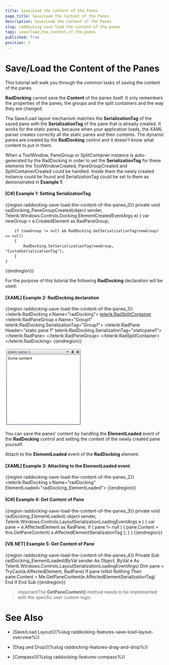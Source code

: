 ```yaml
---
title: Save/Load the Content of the Panes
page_title: Save/Load the Content of the Panes
description: Save/Load the Content of the Panes
slug: raddocking-save-load-the-content-of-the-panes
tags: save/load,the,content,of,the,panes
published: True
position: 2
---
```


# Save/Load the Content of the Panes

This tutorial will walk you through the common tasks of saving the content of the panes.

__RadDocking__ cannot save the __Content__ of the panes itself. It only remembers the properties of the panes, the groups and the split containers and the way they are changed.

Tha Save/Load layout mechanism matches the __SerializationTag__ of the saved pane with the __SerializationTag__ of the pane that is already created. It works for the static panes, because when your application loads, the XAML parser creates correctly all the static panes and their contents. The dynamic panes are created by the __RadDocking__ control and it doesn't know what content to put in them. 

When a ToolWindow, PaneGroup or SplitContainer instance is auto-generated by the RadDocking in order to set the __SerializationTag__ for these elements the ToolWindowCreated, PaneGroupCreated and SplitContainerCreated could be handled. Inside them the newly created instance could be found and SerializationTag could be set to them as demonstrated in __Example 1__:

#### __[C#] Example 1: Setting SerializationTag__

{{region raddocking-save-load-the-content-of-the-panes_0}}
	private void radDocking_PaneGroupCreated(object sender, Telerik.Windows.Controls.Docking.ElementCreatedEventArgs e)
	{
		var newGroup = e.CreatedElement as RadPaneGroup;

		if (newGroup != null && RadDocking.GetSerializationTag(newGroup) == null)
		{
			RadDocking.SetSerializationTag(newGroup, "CustomSerializationTag");
		}
	}
{{endregion}}

For the purpose of this tutorial the following __RadDocking__ declaration will be used:

#### __[XAML] Example 2: RadDocking declaration__

{{region raddocking-save-load-the-content-of-the-panes_1}}
	<telerik:RadDocking x:Name="radDocking">
	    <telerik:RadSplitContainer>
	        <telerik:RadPaneGroup x:Name="Group1"
	            telerik:RadDocking.SerializationTag="Group1">
	            <telerik:RadPane Header="static pane 1"
	                telerik:RadDocking.SerializationTag="staticpane1">
	                <TextBox Text="Some content" />
	            </telerik:RadPane>
	        </telerik:RadPaneGroup>
	    </telerik:RadSplitContainer>
	</telerik:RadDocking>
{{endregion}}

![](images/RadDocking_Features_SaveLoadPaneContent_010.png)

You can save the panes' content by handling the __ElementLoaded__ event of the __RadDocking__ control and setting the content of the newly created pane yourself.

Attach to the __ElementLoaded__ event of the __RadDocking__ element.

#### __[XAML] Example 3: Attaching to the ElementLoaded event__

{{region raddocking-save-load-the-content-of-the-panes_2}}
	<telerik:RadDocking x:Name="radDocking" ElementLoaded="radDocking_ElementLoaded">
{{endregion}}

#### __[C#] Example 4: Get Content of Pane__

{{region raddocking-save-load-the-content-of-the-panes_3}}
	private void radDocking_ElementLoaded( object sender, Telerik.Windows.Controls.LayoutSerializationLoadingEventArgs e )
	{
	    var pane = e.AffectedElement as RadPane;
	    if ( pane != null )
	    {
	        pane.Content = this.GetPaneContent( e.AffectedElementSerializationTag );
	    }
	}
{{endregion}}

#### __[VB.NET] Example 5: Get Content of Pane__

{{region raddocking-save-load-the-content-of-the-panes_4}}
	    Private Sub radDocking_ElementLoaded(ByVal sender As Object, ByVal e As Telerik.Windows.Controls.LayoutSerializationLoadingEventArgs)
	        Dim pane = TryCast(e.AffectedElement, RadPane)
	        If pane IsNot Nothing Then
	            pane.Content = Me.GetPaneContent(e.AffectedElementSerializationTag)
	        End If
	    End Sub
{{endregion}}

>importantThe __GetPaneContent()__ method needs to be implemented with the specific user custom logic.


# See Also

 * [Save/Load Layout]({%slug raddocking-features-save-load-layout-overview%})

 * [Drag and Drop]({%slug raddocking-features-drag-and-drop%})

 * [Compass]({%slug raddocking-features-compass%})

